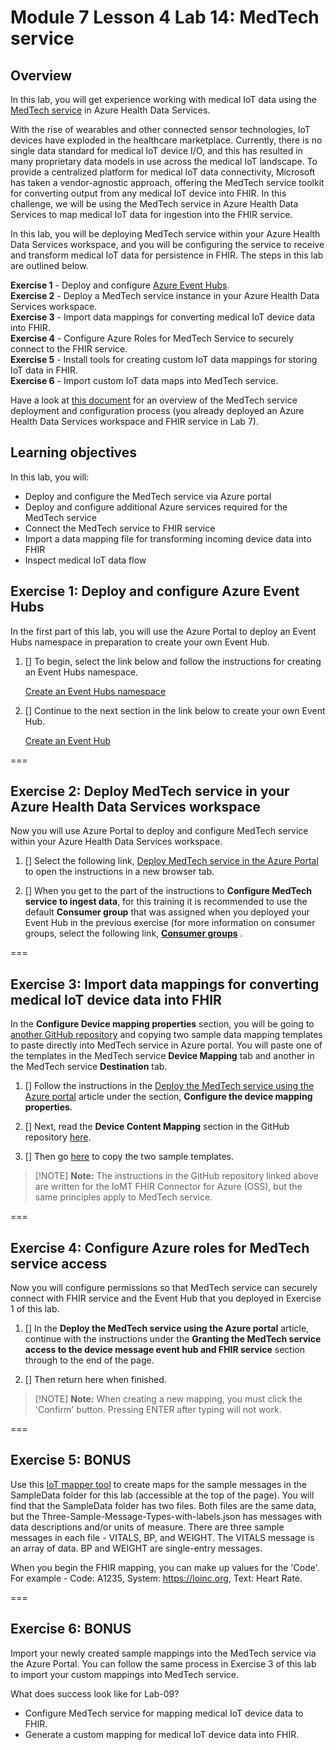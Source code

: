 # Module 7 Lesson 4 Lab 14: MedTech service

## Overview

In this lab, you will get experience working with medical IoT data using the [MedTech service](https://docs.microsoft.com/en-us/azure/healthcare-apis/iot/iot-connector-overview) in Azure Health Data Services.

With the rise of wearables and other connected sensor technologies, IoT devices have exploded in the healthcare marketplace. Currently, there is no single data standard for medical IoT device I/O, and this has resulted in many proprietary data models in use across the medical IoT landscape. To provide a centralized platform for medical IoT data connectivity, Microsoft has taken a vendor-agnostic approach, offering the MedTech service toolkit for converting output from any medical IoT device into FHIR. In this challenge, we will be using the MedTech service in Azure Health Data Services to map medical IoT data for ingestion into the FHIR service.

In this lab, you will be deploying MedTech service within your Azure Health Data Services workspace, and you will be configuring the service to receive and transform medical IoT data for persistence in FHIR. The steps in this lab are outlined below.

**Exercise 1** - Deploy and configure [Azure Event Hubs](https://docs.microsoft.com/en-us/azure/event-hubs/event-hubs-about).  
**Exercise 2** - Deploy a MedTech service instance in your Azure Health Data Services workspace.  
**Exercise 3** - Import data mappings for converting medical IoT device data into FHIR.  
**Exercise 4** - Configure Azure Roles for MedTech Service to securely connect to the FHIR service.  
**Exercise 5** - Install tools for creating custom IoT data mappings for storing IoT data in FHIR.  
**Exercise 6** - Import custom IoT data maps into MedTech service.

Have a look at [this document](https://docs.microsoft.com/en-us/azure/healthcare-apis/iot/get-started-with-iot) for an overview of the MedTech service deployment and configuration process (you already deployed an Azure Health Data Services workspace and FHIR service in Lab 7).

## Learning objectives

In this lab, you will:
-   Deploy and configure the MedTech service via Azure portal
-   Deploy and configure additional Azure services required for the MedTech
    service
-   Connect the MedTech service to FHIR service
-   Import a data mapping file for transforming incoming device data into FHIR
-   Inspect medical IoT data flow

## Exercise 1: Deploy and configure Azure Event Hubs

In the first part of this lab, you will use the Azure Portal to deploy an Event Hubs namespace in preparation to create your own Event Hub.

1. [] To begin, select the link below and follow the instructions for creating an Event Hubs namespace.

    [Create an Event Hubs namespace](https://docs.microsoft.com/en-us/azure/event-hubs/event-hubs-create#create-an-event-hubs-namespace)

1. [] Continue to the next section in the link below to create your own Event Hub.

    [Create an Event Hub](https://docs.microsoft.com/en-us/azure/event-hubs/event-hubs-create#create-an-event-hub)

===

## Exercise 2: Deploy MedTech service in your Azure Health Data Services workspace

Now you will use Azure Portal to deploy and configure MedTech service within your Azure Health Data Services workspace.

1. [] Select the following link, [Deploy MedTech service in the Azure Portal](https://docs.microsoft.com/en-us/azure/healthcare-apis/iot/deploy-iot-connector-in-azure "Deploy MedTech Service instructions") to open the instructions in a new browser tab.

1. [] When you get to the part of the instructions to **Configure MedTech service to ingest data**, for this training it is recommended to use the default **Consumer group** that was assigned when you deployed your Event Hub in the previous exercise (for more information on consumer groups, select the following link, [**Consumer groups**](https://docs.microsoft.com/en-us/azure/event-hubs/event-hubs-features#consumer-groups "Consumer groups") .

===

## Exercise 3: Import data mappings for converting medical IoT device data into FHIR

In the **Configure Device mapping properties** section, you will be going to [another GitHub repository](https://github.com/microsoft/iomt-fhir/blob/main/docs/Configuration.md#device-content-mapping) and copying two sample data mapping templates to paste directly into MedTech service in Azure portal. You will paste one of the templates in the MedTech service **Device Mapping** tab and another in the MedTech service **Destination** tab. 

1. [] Follow the instructions in the [Deploy the MedTech service using the Azure portal](https://docs.microsoft.com/en-us/azure/healthcare-apis/iot/deploy-iot-connector-in-azure#configure-device-mapping-properties) article under the section, **Configure the device mapping properties**.

1. [] Next, read the  **Device Content Mapping** section in the GitHub repository [here](https://github.com/microsoft/iomt-fhir/blob/main/docs/Configuration.md#device-content-mapping).

1. [] Then go [here](https://github.com/microsoft/azure-health-data-services-workshop/tree/main/Challenge-09%20-%20MedTech%20service/SampleData/Answers) to copy the two sample templates.

> [!NOTE] **Note:** The instructions in the GitHub repository linked above are written for the IoMT FHIR Connector for Azure (OSS), but the same principles apply to MedTech service.

===

## Exercise 4: Configure Azure roles for MedTech service access

Now you will configure permissions so that MedTech service can securely connect with FHIR service and the Event Hub that you deployed in Exercise 1 of this lab. 

1. [] In the **Deploy the MedTech service using the Azure portal** article, continue with the instructions under the **Granting the MedTech service access to the device message event hub and FHIR service** section through to the end of the page.

1. [] Then return here when finished.

> [!NOTE] **Note:** When creating a new mapping, you must click the 'Confirm' button. Pressing ENTER after typing will not work.

===

## Exercise 5: BONUS

Use this [IoT mapper tool](https://github.com/microsoft/iomt-fhir/tree/main/tools/data-mapper) to create maps for the sample messages in the SampleData folder for this lab (accessible at the top of the page). You will find that the SampleData folder has two files. Both files are the same data, but the Three-Sample-Message-Types-with-labels.json has messages with data descriptions and/or units of measure. There are three sample messages in each file - VITALS, BP, and WEIGHT. The VITALS message is an array of data. BP and WEIGHT are single-entry messages.

When you begin the FHIR mapping, you can make up values for the 'Code'. For example - Code: A1235, System: https://loinc.org, Text: Heart Rate.

===

## Exercise 6: BONUS

Import your newly created sample mappings into the MedTech service via the Azure Portal. You can follow the same process in Exercise 3 of this lab to import your custom mappings into MedTech service.

What does success look like for Lab-09?

-   Configure MedTech service for mapping medical IoT device data to FHIR.
-   Generate a custom mapping for medical IoT device data into FHIR.
